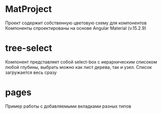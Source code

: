 # MatProject

Проект содержит собственную цветовую схему для компонентов
Компоненты спроектированы на основе Angular Material (v.15.2.9)

# tree-select

Компонент представляет собой select-box с иерархическим списоком любой глубины, выбрать можно как лист дерева, так и узел. Список загружается весь сразу

# pages

Пример работы с добавляемыми вкладками разных типов